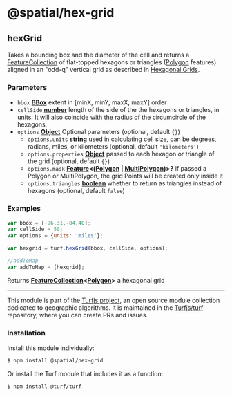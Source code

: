 # @spatial/hex-grid

<!-- Generated by documentation.js. Update this documentation by updating the source code. -->

## hexGrid

Takes a bounding box and the diameter of the cell and returns a [FeatureCollection][1] of flat-topped
hexagons or triangles ([Polygon][2] features) aligned in an "odd-q" vertical grid as
described in [Hexagonal Grids][3].

### Parameters

-   `bbox` **[BBox][4]** extent in [minX, minY, maxX, maxY] order
-   `cellSide` **[number][5]** length of the side of the the hexagons or triangles, in units. It will also coincide with the
    radius of the circumcircle of the hexagons.
-   `options` **[Object][6]** Optional parameters (optional, default `{}`)
    -   `options.units` **[string][7]** used in calculating cell size, can be degrees, radians, miles, or kilometers (optional, default `'kilometers'`)
    -   `options.properties` **[Object][6]** passed to each hexagon or triangle of the grid (optional, default `{}`)
    -   `options.mask` **[Feature][8]&lt;([Polygon][9] \| [MultiPolygon][10])>?** if passed a Polygon or MultiPolygon, the grid Points will be created only inside it
    -   `options.triangles` **[boolean][11]** whether to return as triangles instead of hexagons (optional, default `false`)

### Examples

```javascript
var bbox = [-96,31,-84,40];
var cellSide = 50;
var options = {units: 'miles'};

var hexgrid = turf.hexGrid(bbox, cellSide, options);

//addToMap
var addToMap = [hexgrid];
```

Returns **[FeatureCollection][12]&lt;[Polygon][9]>** a hexagonal grid

[1]: https://tools.ietf.org/html/rfc7946#section-3.3

[2]: https://tools.ietf.org/html/rfc7946#section-3.1.6

[3]: http://www.redblobgames.com/grids/hexagons/

[4]: https://tools.ietf.org/html/rfc7946#section-5

[5]: https://developer.mozilla.org/docs/Web/JavaScript/Reference/Global_Objects/Number

[6]: https://developer.mozilla.org/docs/Web/JavaScript/Reference/Global_Objects/Object

[7]: https://developer.mozilla.org/docs/Web/JavaScript/Reference/Global_Objects/String

[8]: https://tools.ietf.org/html/rfc7946#section-3.2

[9]: https://tools.ietf.org/html/rfc7946#section-3.1.6

[10]: https://tools.ietf.org/html/rfc7946#section-3.1.7

[11]: https://developer.mozilla.org/docs/Web/JavaScript/Reference/Global_Objects/Boolean

[12]: https://tools.ietf.org/html/rfc7946#section-3.3

<!-- This file is automatically generated. Please don't edit it directly:
if you find an error, edit the source file (likely index.js), and re-run
./scripts/generate-readmes in the turf project. -->

---

This module is part of the [Turfjs project](http://turfjs.org/), an open source
module collection dedicated to geographic algorithms. It is maintained in the
[Turfjs/turf](https://github.com/Turfjs/turf) repository, where you can create
PRs and issues.

### Installation

Install this module individually:

```sh
$ npm install @spatial/hex-grid
```

Or install the Turf module that includes it as a function:

```sh
$ npm install @turf/turf
```

